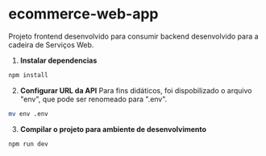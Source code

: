# ecommerce-web-app

Projeto frontend desenvolvido para consumir backend desenvolvido para a cadeira de Serviços Web.

1. **Instalar dependencias**

```sh
npm install
```

2. **Configurar URL da API**
  Para fins didáticos, foi dispobilizado o arquivo "env", que pode ser renomeado para ".env".

  ```bash
  mv env .env
  ```

3. **Compilar o projeto para ambiente de desenvolvimento**

```sh
npm run dev
```
